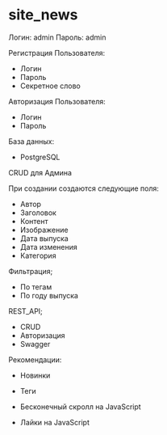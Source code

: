 # site_news
Логин: admin
Пароль: admin

Регистрация Пользователя:

- Логин 
- Пароль 
- Секретное слово 

Авторизация Пользователя:

- Логин 
- Пароль 

База данных:

- PostgreSQL

CRUD для Админа

При создании создаются следующие поля:

- Автор
- Заголовок
- Контент
- Изображение
- Дата выпуска
- Дата изменения
- Категория 

Фильтрация;

- По тегам 
- По году выпуска 

REST_API;

- CRUD 
- Авторизация
- Swagger

Рекомендации:

- Новинки 

- Теги

- Бесконечный скролл на JavaScript

- Лайки на JavaScript


